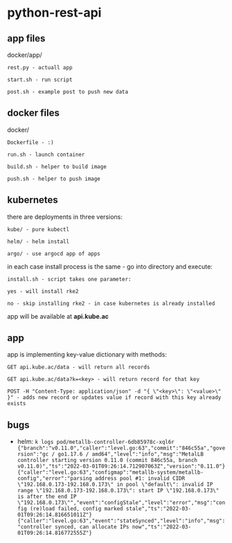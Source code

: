 # python-rest-api

## app files
docker/app/

    rest.py - actuall app
    
    start.sh - run script
    
    post.sh - example post to push new data
    
    
    
## docker files
docker/

    Dockerfile - :)
    
    run.sh - launch container
    
    build.sh - helper to build image
    
    push.sh - helper to push image
    
    

## kubernetes

there are deployments in three versions:

    kube/ - pure kubectl

    helm/ - helm install

    argo/ - use argocd app of apps



in each case install process is the same - go into directory and execute:


    install.sh - script takes one parameter:

    yes - will install rke2
    
    no - skip installing rke2 - in case kubernetes is already installed

app will be available at **api.kube.ac**



## app

app is implementing key-value dictionary with methods:

    GET api.kube.ac/data - will return all records

    GET api.kube.ac/data?k=<key> - will return record for that key
    
    POST -H "Content-Type: application/json" -d "{ \"<key>\": \"<value>\" }" - adds new record or updates value if record with this key already exists
  
  
  
## bugs

- helm: ```k logs pod/metallb-controller-6db85978c-xql6r
{"branch":"v0.11.0","caller":"level.go:63","commit":"846c55a","goversion":"gc / go1.17.6 / amd64","level":"info","msg":"MetalLB controller starting version 0.11.0 (commit 846c55a, branch v0.11.0)","ts":"2022-03-01T09:26:14.712907063Z","version":"0.11.0"}
{"caller":"level.go:63","configmap":"metallb-system/metallb-config","error":"parsing address pool #1: invalid CIDR \"192.168.0.173-192.168.0.173\" in pool \"default\": invalid IP range \"192.168.0.173-192.168.0.173\": start IP \"192.168.0.173\" is after the end IP \"192.168.0.173\"","event":"configStale","level":"error","msg":"config (re)load failed, config marked stale","ts":"2022-03-01T09:26:14.816651011Z"}
{"caller":"level.go:63","event":"stateSynced","level":"info","msg":"controller synced, can allocate IPs now","ts":"2022-03-01T09:26:14.816772555Z"}```  
  
